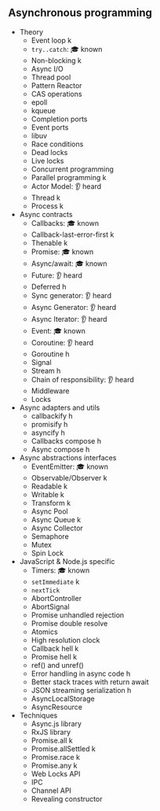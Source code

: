## Asynchronous programming

- Theory
  - Event loop k
  - `try..catch`: 🎓 known
  - Non-blocking k
  - Async I/O
  - Thread pool
  - Pattern Reactor
  - CAS operations
  - epoll
  - kqueue
  - Completion ports
  - Event ports
  - libuv
  - Race conditions
  - Dead locks
  - Live locks
  - Concurrent programming
  - Parallel programming k
  - Actor Model: 👂 heard
  - Thread k
  - Process k
- Async contracts
  - Callbacks: 🎓 known
  - Callback-last-error-first k
  - Thenable k
  - Promise: 🎓 known
  - Async/await: 🎓 known
  - Future: 👂 heard
  - Deferred h
  - Sync generator: 👂 heard
  - Async Generator: 👂 heard
  - Async Iterator: 👂 heard
  - Event: 🎓 known
  - Coroutine: 👂 heard
  - Goroutine h
  - Signal
  - Stream h
  - Chain of responsibility: 👂 heard
  - Middleware
  - Locks
- Async adapters and utils
  - callbackify h
  - promisify h
  - asyncify h
  - Callbacks compose h
  - Async compose h
- Async abstractions interfaces
  - EventEmitter: 🎓 known
  - Observable/Observer k
  - Readable k
  - Writable k
  - Transform k
  - Async Pool
  - Async Queue k
  - Async Collector
  - Semaphore
  - Mutex
  - Spin Lock
- JavaScript & Node.js specific
  - Timers: 🎓 known
  - `setImmediate` k
  - `nextTick`
  - AbortController
  - AbortSignal
  - Promise unhandled rejection
  - Promise double resolve
  - Atomics
  - High resolution clock
  - Callback hell k
  - Promise hell k
  - ref() and unref()
  - Error handling in async code h
  - Better stack traces with return await
  - JSON streaming serialization h
  - AsyncLocalStorage
  - AsyncResource
- Techniques
  - Async.js library
  - RxJS library
  - Promise.all k
  - Promise.allSettled k
  - Promise.race k
  - Promise.any k
  - Web Locks API
  - IPC
  - Channel API
  - Revealing constructor
